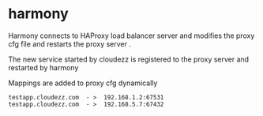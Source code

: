 harmony
=======

Harmony connects to HAProxy load balancer server and modifies the proxy cfg file and restarts the proxy server .

The new service started by cloudezz is registered to the proxy server and restarted by harmony

Mappings are added to proxy cfg dynamically 

    testapp.cloudezz.com  - >  192.168.1.2:67531
    testapp.cloudezz.com  - >  192.168.5.7:67432

